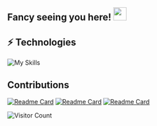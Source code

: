 ## Fancy seeing you here! <img src="https://raw.githubusercontent.com/aemmadi/aemmadi/master/wave.gif" width="30px">

## ⚡ Technologies

![My Skills](https://skillicons.dev/icons?i=linux,bash,c,cpp,git,github,python,django,fastapi,pytorch,go,java,spring,javascript,react,vue,cs,postgresql,mysql,nginx,lua,qt,electron,selenium,prometheus,redis,docker,k8s,jenkins,ansible&perline=10&theme=light)

## Contributions

[![Readme Card](https://github-readme-stats.vercel.app/api/pin/?username=celery&repo=django-celery-results&show_owner=true)](https://github.com/celery/django-celery-results)
[![Readme Card](https://github-readme-stats.vercel.app/api/pin/?username=celery&repo=django-celery-beat&show_owner=true)](https://github.com/celery/django-celery-beat)
[![Readme Card](https://github-readme-stats.vercel.app/api/pin/?username=alexmojaki&repo=heartrate&show_owner=true)](https://github.com/alexmojaki/heartrate)


![Visitor Count](https://profile-counter.glitch.me/lvelvee/count.svg)

